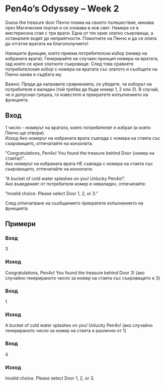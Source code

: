 # Pen4o’s Odyssey – Week 2
Guess the treasure door
Пенчо поема на своето пътешествие, минава през Магическия портал и се озовава в нов свят. Намира се в мистериозна стая с три врати. Една от тях крие златно съкровище, а останалите водят до неприятности. Помогнете на Пенчо и да се опита да отгатне вратата на благополучието!

Напишете функция, която приема потребителски избор (номер на избраната врата). Генерирайте на случаен принцип номера на вратата, зад която се крие златното съкровище. След това сравнете потребителския избор с номера на вратата със златото и съобщете на Пенчо каква е съдбата му.

Важно: Преди да направите сравненията, се убедете, че изборът на потребителя е валиден (той трябва да бъде номер 1, 2 или 3). В случай, че е допуснал грешка, го известете и прекратете изпълнението на функцията.

## Вход
1 число - номерът на вратата, която потребителят е избрал (и която Пенчо ще отвори).   
Изход
Ако номерът на избраната врата съвпада с номера на стаята със съкровището, отпечатайте на конзолата:   

“Congratulations, Pen4o! You found the treasure behind Door {номер на стаята}!”.   
Ако номерът на избраната врата НЕ съвпада с номера на стаята със съкровището, отпечатайте на конзолата:   

“A bucket of cold water splashes on you! Unlucky Pen4o!”.   
Ако въведеният от потребителя номер е невалиден, отпечатайте:   

“Invalid choice. Please select Door 1, 2, or 3.”   

След отпечатване на съобщението прекратете изпълнението на функцията.
## Примери
### Вход	
3
### Изход
Congratulations, Pen4o! You found the treasure behind Door 3!
(ако случайно генерираното число за номер на стаята със съкровището е 3)
### Вход
1
### Изход
A bucket of cold water splashes on you! Unlucky Pen4o!
(ако случайно генерираното число за номер на стаята е различно от 1)
### Вход
4
### Изход
Invalid choice. Please select Door 1, 2, or 3.